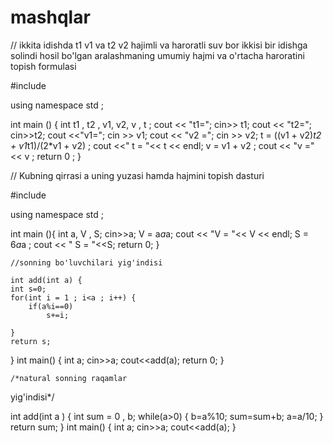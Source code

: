 # mashqlar

// ikkita idishda t1 v1 va t2 v2 hajimli va haroratli suv bor ikkisi bir idishga solindi hosil bo'lgan aralashmaning
umumiy hajmi va o'rtacha haroratini topish formulasi

#include<iostream>

using namespace std ;

int main () {
	int t1 , t2 , v1, v2, v , t ;
	cout << "t1=";
	cin>> t1;
	cout << "t2=";
	cin>>t2;
	cout <<"v1=";
	cin >> v1;
	cout << "v2 =";
	cin >> v2;
	t = ((v1 + v2)*t2 + v1*t1)/(2*v1 + v2) ;
	cout <<" t = "<< t << endl;
	v = v1 + v2 ;
	cout << "v ="<< v ;
	return 0 ;
}

// Kubning qirrasi a uning yuzasi hamda hajmini topish dasturi
	
#include<iostream>

using namespace std ;

int main (){
	int a, V , S;
	cin>>a;
	V = a*a*a;
	cout << "V = "<< V << endl;
	S = 6*a*a ;
	cout << " S = "<<S;
	return 0;
}	
	
	//sonning bo'luvchilari yig'indisi
	
	int add(int a) {
	int s=0;
	for(int i = 1 ; i<a ; i++) {
		if(a%i==0)
			s+=i;
		
	}
	return s;
}
int main() {
	int a;
	cin>>a;
	cout<<add(a);
	return 0;
}
	
	
	
	
	/*natural sonning raqamlar
yig'indisi*/


int add(int a  ) {
	int sum = 0 , b;
	while(a>0) {
		b=a%10;
		sum=sum+b;
		a=a/10;
	}
	return sum;
}
	int main() {
		int a;
		cin>>a;
		cout<<add(a);
	}


